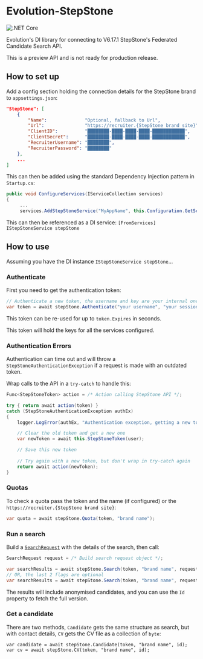 # Evolution-StepStone

![.NET Core](https://github.com/EvolutionJobs/Evolution-StepStone/workflows/.NET%20Core/badge.svg)

Evolution's DI library for connecting to V6.17.1 StepStone's Federated Candidate Search API.

This is a preview API and is not ready for production release.

## How to set up

Add a config section holding the connection details for the StepStone brand to `appsettings.json`:

```json
"StepStone": [
    {
        "Name":              "Optional, fallback to Url",
        "Url":               "https://recruiter.{StepStone brand site}",
        "ClientID":          "████████-████-████-████-████████████",
        "ClientSecret":      "████████-████-████-████-████████████",
        "RecruiterUsername": "████████",
        "RecruiterPassword": "████████"
    },
    ...
]
```

This can then be added using the standard Dependency Injection pattern in `Startup.cs`:

```c#
public void ConfigureServices(IServiceCollection services)
{
     ...
     services.AddStepStoneService("MyAppName", this.Configuration.GetSection("StepStone"));
```

This can then be referenced as a DI service: `[FromServices] IStepStoneService stepStone`

## How to use

Assuming you have the DI instance `IStepStoneService stepStone`...

### Authenticate
First you need to get the authentication token:

```c#
// Authenticate a new token, the username and key are your internal ones
var token = await stepStone.Authenticate("your username", "your session key");
```

This token can be re-used for up to `token.Expires` in seconds.

This token will hold the keys for all the services configured.

### Authentication Errors

Authentication can time out and will throw a `StepStoneAuthenticationException` if a request is made with an outdated token.

Wrap calls to the API in a `try-catch` to handle this:

```c#
Func<StepStoneToken> action = /* Action calling StepStone API */;

try { return await action(token) }
catch (StepStoneAuthenticationException authEx)
{
    logger.LogError(authEx, "Authentication exception, getting a new token.");

    // Clear the old token and get a new one
    var newToken = await this.StepStoneToken(user);

    // Save this new token
 
    // Try again with a new token, but don't wrap in try-catch again
    return await action(newToken);
}
```

### Quotas
To check a quota pass the token and the name (if configured) or the `https://recruiter.{StepStone brand site}`:

```c#
var quota = await stepStone.Quota(token, "brand name");
```

### Run a search
Build a [`SearchRequest`](Models/SearchRequest.cs) with the details of the search, then call:

```c#
SearchRequest request = /* Build search request object */;

var searchResults = await stepStone.Search(token, "brand name", request);
// OR, the last 2 flags are optional
var searchResults = await stepStone.Search(token, "brand name", request, includeFacets, includeCandidatesActivity);
```

The results will include anonymised candidates, and you can use the `Id` property to fetch the full version.

### Get a candidate

There are two methods, `Candidate` gets the same structure as search, but with contact details, `CV` gets the CV  file as a collection of `byte`:

```
var candidate = await stepStone.Candidate(token, "brand name", id);
var cv = await stepStone.CV(token, "brand name", id);
```

